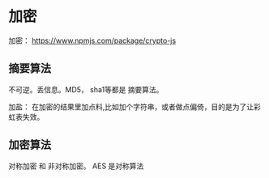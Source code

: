 # 加密
加密：  https://www.npmjs.com/package/crypto-js
## 摘要算法
不可逆。丢信息。MD5， sha1等都是 摘要算法。

加盐： 在加密的结果里加点料,比如加个字符串，或者做点偏倚，目的是为了让彩虹表失效。

## 加密算法
对称加密 和 非对称加密。 AES 是对称算法